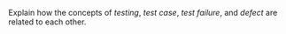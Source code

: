 <panel header="{{ icon_Q }} Relate testing, test cases, failure, and defect">
<question has-input>

Explain how the concepts of _testing_, _test case_, _test failure_, and _defect_ are related to each other.

</question>
</panel>

